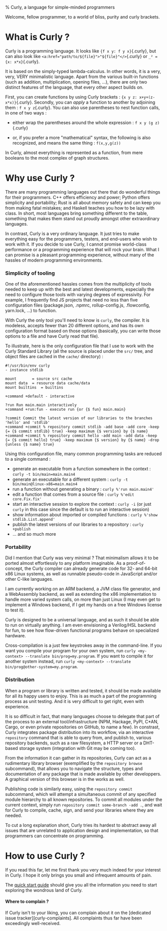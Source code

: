 % Curly, a language for simple-minded programmers

Welcome, fellow programmer, to a world of bliss, purity and curly
brackets.

What is Curly ?
===============

Curly is a programming language. It looks like `{f x y: f y
x}`{.curly}, but can also look like
`<a:href="path/to/${file}">"${file}"</>`{.curly} or `_² = {x:
x*x}`{.curly}.

It is based on the simply-typed lambda-calculus. In other words, it is
a very, very, VERY minimalistic language. Apart from the various
built-in functions (such as addition, multiplication, opening files,
...), there are only two distinct features of the language, that every
other aspect builds on.

First, you can create functions by using Curly brackets : `{x y z:
x+y+(z-x*x)}`{.curly}. Secondly, you can *apply* a function to another
by adjoining them : `f x y z`{.curly}. You can also use parentheses to
nest function calls, in one of two ways :

  - either wrap the parentheses around the whole expression :
    `f x y (g z)`{.curly}

  - or, if you prefer a more "mathematical" syntax, the following is
    also recognized, and means the same thing : `f(x,y,g(z))`

In Curly, almost everything is represented as a function, from mere
booleans to the most complex of graph structures.


Why use Curly ?
===============

There are many programming languages out there that do wonderful
things for their programmers. C++ offers efficiency and power; Python
offers simplicity and portability; Rust is all about memory safety and
can keep you from making fatal mistakes; and Haskell teaches you how
to be lazy with class. In short, most languages bring something
different to the table, something that makes them stand out proudly
amongst other extraordinary languages.

In contrast, Curly is a very ordinary language. It just tries to make
everything easy for the programmers, testers, and end-users who wish
to work with it. If you decide to use Curly, I cannot promise
world-class performance or a programming experience that will rock
your brain. What I can promise is a pleasant programming experience,
without many of the hassles of modern programming environments.

### Simplicity of tooling

One of the aforementioned hassles comes from the multiplicity of tools
needed to keep up with the best and latest developments, especially
the need to configure those tools with varying degrees of
expressivity. For example, I frequently find JS projects that need no
less than five configuration files (package.json, .npmrc,
rollup-config.js, .flowconfig, yarn.lock, ...) to function.

With Curly the only tool you'll need to know is `curly`, the
compiler. It is modeless, accepts fewer than 20 different options, and
has its own configuration format based on those options (basically,
you can write those options to a file and have Curly read that file).

To illustrate, here is the only configuration file that I use to work
with the Curly Standard Library (all the source is placed under the
`src/` tree, and object files are cached in the `cache/` directory) :

~~~~~~~~{.curly}
#!/usr/bin/env curly
- instance stdlib

mount		= source src cache
mount data	= resource data cache/data
mount builtins	= builtins

+command +default - interactive

?run Run main.main interactively
+command +run:fun - execute run {or {$ fun} main.main}

?commit Commit the latest version of our libraries to the branches 'hello' and 'stdlib'
+command +commit % repository commit stdlib -add base -add core -keep {= {$ commit stdlib} true} -keep maximum {$ version} by {$ name}
+command +commit % repository commit hello -add main -add data -keep {= {$ commit hello} true} -keep maximum {$ version} by {$ name} -drop {unless {$ name} true}
~~~~~~~~~~~~~~~

Using this configuration file, many common programming tasks are
reduced to a single command :

  - generate an executable from a function somewhere in the context : `curly -t bin/main=main.main4`
  - generate an executable for a different system : `curly -t bin/main@linux-x86=main.main4`
  - run a function without generating a binary : `curly %'run main.main4'`
  - edit a function that comes from a source file : `curly %'edit core.Fix.fix'`
  - start an interactive session to explore the context : `curly -i` (or just `curly` in this case since the default is to run an interactive session)
  - show information about imported or compiled functions : `curly %'show stdlib.List.append'`
  - publish the latest versions of our libraries to a repository : `curly +publish`
  - ... and so much more

### Portability

Did I mention that Curly was very minimal ? That minimalism allows it
to be ported almost effortlessly to any platform imaginable. As a
proof-of-concept, the Curly compiler can already generate code for 32-
and 64-bit x86 Linux systems, as well as runnable pseudo-code in
JavaScript and/or other C-like languages.

I am currently working on an ARM backend, a JVM class file generator,
and a WebAssembly backend, as well as extending the x86 implementation
to handle more varied system calls, on more than just Linux (I may even
get to implement a Windows backend, if I get my hands on a free
Windows license to test it).

Curly is designed to be a universal language, and as such it should be
able to run on virtually anything. I am even envisioning a Verilog/HSL
backend for fun, to see how flow-driven functional programs behave on
specialized hardware.

Cross-compilation is a just few keystrokes away in the
command-line. If you want you compile your program for your own
system, run `curly <my-context> --translate bin/prog=my.program`. If
you want to compile it for another system instead, run `curly
<my-context> --translate bin/prog@other-system=my.program`.

### Distribution

When a program or library is written and tested, it should be made
available for all its happy users to enjoy. This is as much a part of
the programming process as unit testing. And it is very difficult to
get right, even with experience.

It is so difficult in fact, that many languages choose to delegate
that part of the process to an external tool/infrastructure (NPM,
Hackage, PyPI, C*AN, Cargo, or even private repositories on GitHub, to
name a few). In constrast, Curly integrates package distribution into
its workflow, via an interactive `repository` command that is able to
query from, and publish to, various repository backends, such as a raw
filesystem, a HTTP server or a DHT-based storage system (integration
with Git may be coming too).

From the information it can gather in its repositories, Curly can act
as a rudimentary library browser (exemplified by the `repository
browse` subcommand), that allows you to navigate the structure, types
and documentation of any package that is made available by other
developpers. A graphical version of this browser is in the works as
well.

Publishing code is similarly easy, using the `repository commit`
subcommand, which will attempt a simultaneous commit of any specified
module hierarchy to all known repositories. To commit all modules
under the current context, simply run `repository commit some-branch
-add .`, and wait for Curly to compile, cache, sign, and send your
libraries where they are needed.

To cut a long explanation short, Curly tries its hardest to abstract
away all issues that are unrelated to application design and
implementation, so that programmers can concentrate on programming.

How to use Curly ?
==================

If you read this far, let me first thank you very much indeed for your
interest in Curly. I hope it only brings you small and infrequent
amounts of pain.

The [quick start guide](getting-started.html) should give you all the
information you need to start exploring the wondrous land of Curly.

#### Where to complain ?

If Curly isn't to your liking, you can complain about it on the
[dedicated issue tracker][curly-complaints]. All complaints thus far
have been exceedingly well-received.
